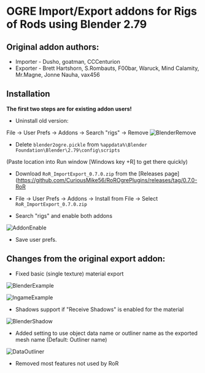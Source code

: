 # OGRE Import/Export addons for Rigs of Rods using Blender 2.79

## Original addon authors:
- Importer - Dusho, goatman, CCCenturion
- Exporter - Brett Hartshorn, S.Rombauts, F00bar, Waruck, Mind Calamity, Mr.Magne, Jonne Nauha, vax456

## Installation 

**The first two steps are for existing addon users!**

- Uninstall old version:

File -> User Prefs -> Addons -> Search "rigs" -> Remove 
![BlenderRemove](https://i.imgur.com/pUMWEDV.png)

- Delete `blender2ogre.pickle` from `%appdata%\Blender Foundation\Blender\2.79\config\scripts`

(Paste location into Run window [Windows key +R] to get there quickly)

- Download `RoR_ImportExport_0.7.0.zip` from the [Releases page](https://github.com/CuriousMike56/RoROgrePlugins/releases/tag/0.7.0-RoR

- File -> User Prefs -> Addons -> Install from File -> Select `RoR_ImportExport_0.7.0.zip`

- Search "rigs" and enable both addons 

![AddonEnable](https://i.imgur.com/S6ELqrT.png)

- Save user prefs.



## Changes from the original export addon:

- Fixed basic (single texture) material export 

![BlenderExample](https://i.imgur.com/0xVCjsK.png)

![IngameExample](https://i.imgur.com/Ei3QFUu.png)

- Shadows support if "Receive Shadows" is enabled for the material

![BlenderShadow](https://i.imgur.com/jmQPxzl.png)

- Added setting to use object data name or outliner name as the exported mesh name 
(Default: Outliner name) 

![DataOutliner](https://i.imgur.com/i0bPvoV.png)

- Removed most features not used by RoR 


